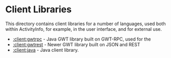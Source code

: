 
# Client Libraries

This directory contains client libraries for a number of languages,
used both within ActivityInfo, for example, in the user interface,
and for external use.

* [:client:gwtrpc](gwtprc/) - Java GWT library built on GWT-RPC, used for the
* [:client:gwtrest](gwtrest/) - Newer GWT library built on JSON and REST
* [:client:java](java/) - Java client library.

